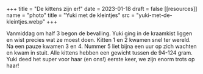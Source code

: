 +++
title = "De kittens zijn er!"
date = 2023-01-18
draft = false
[[resources]]
name = "photo"
title = "Yuki met de kleintjes"
src = "yuki-met-de-kleintjes.webp"
+++

Vanmiddag om half 3 begon de bevalling. Yuki ging in de kraamkist liggen en wist precies wat ze moest doen. Kitten 1 en
2 kwamen snel ter wereld. Na een pauze kwamen 3 en 4. Nummer 5 liet bijna een uur op zich wachten en kwam in stuit.
Alle kittens hebben een gewicht tussen de 94-124 gram. Yuki deed het super voor haar (en ons!) eerste keer, we zijn
enorm trots op haar!